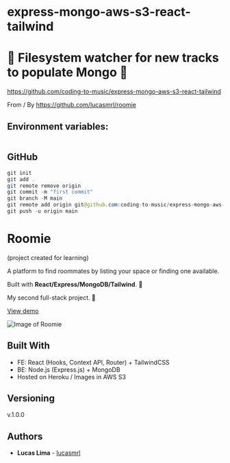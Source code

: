 # express-mongo-aws-s3-react-tailwind

# 🚀 Filesystem watcher for new tracks to populate Mongo 🚀

https://github.com/coding-to-music/express-mongo-aws-s3-react-tailwind

From / By https://github.com/lucasmrl/roomie

## Environment variables:

```java

```

## GitHub

```java
git init
git add .
git remote remove origin
git commit -m "first commit"
git branch -M main
git remote add origin git@github.com:coding-to-music/express-mongo-aws-s3-react-tailwind.git
git push -u origin main
```

# Roomie
(project created for learning)


A platform to find roommates by listing your space or finding one available.

Built with **React/Express/MongoDB/Tailwind**. 🚀

My second full-stack project. 😬

[View demo](http://roomiew.herokuapp.com/)

![Image of Roomie](https://github.com/lucasmrl/roomie/blob/master/ezgif.com-resize.gif?raw=true)

## Built With

* FE: React (Hooks, Context API, Router) + TailwindCSS
* BE: Node.js (Express.js) + MongoDB
* Hosted on Heroku / Images in AWS S3

## Versioning

v.1.0.0

## Authors

* **Lucas Lima** - [lucasmrl](https://github.com/lucasmrl)
